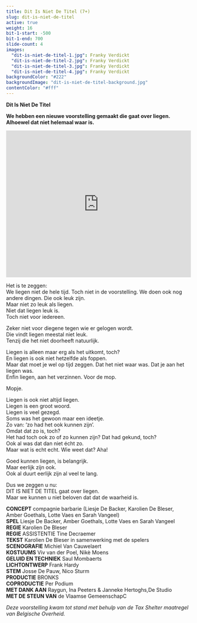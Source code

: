 ```yaml
---
title: Dit Is Niet De Titel (7+)
slug: dit-is-niet-de-titel
active: true
weight: 16
bit-1-start: -500
bit-1-end: 700
slide-count: 4
images:
  "dit-is-niet-de-titel-1.jpg": Franky Verdickt
  "dit-is-niet-de-titel-2.jpg": Franky Verdickt
  "dit-is-niet-de-titel-3.jpg": Franky Verdickt
  "dit-is-niet-de-titel-4.jpg": Franky Verdickt
backgroundColor: "#222"
backgroundImage: "dit-is-niet-de-titel-background.jpg"
contentColor: "#fff"
---
```

**Dit Is Niet De Titel**<br>

**We hebben een nieuwe voorstelling gemaakt die gaat over liegen.**<br>
**Alhoewel dat niet helemaal waar is.**

<iframe src="https://player.vimeo.com/video/808728449" width="100%" height="400" frameborder="0" allow="autoplay; fullscreen; picture-in-picture" allowfullscreen></iframe>

Het is te zeggen:<br>
We liegen niet de hele tijd. Toch niet in de voorstelling. We doen ook nog andere dingen. Die ook leuk zijn.<br>
Maar niet zo leuk als liegen.<br>
Niet dat liegen leuk is.<br>
Toch niet voor iedereen.<br>

Zeker niet voor diegene tegen wie er gelogen wordt.<br>
Die vindt liegen meestal niet leuk.<br>
Tenzij die het niet doorheeft natuurlijk.<br>

Liegen is alleen maar erg als het uitkomt, toch?<br>
En liegen is ook niet hetzelfde als foppen.<br>
Maar dat moet je wel op tijd zeggen. Dat het niet waar was. Dat je aan het liegen was.<br>
Enfin liegen, aan het verzinnen. Voor de mop.<br>

Mopje.

Liegen is ook niet altijd liegen.<br>
Liegen is een groot woord.<br>
Liegen is veel gezegd.<br>
Soms was het gewoon maar een ideetje.<br>
Zo van: ‘zo had het ook kunnen zijn’.<br>
Omdat dat zo is, toch?<br>
Het had toch ook zo of zo kunnen zijn? Dat had gekund, toch?<br>
Ook al was dat dan niet écht zo.<br>
Maar wat is echt echt. Wie weet dat? Aha!<br>

Goed kunnen liegen, is belangrijk.<br>
Maar eerlijk zijn ook.<br>
Ook al duurt eerlijk zijn al veel te lang.<br>

Dus we zeggen u nu:<br>
DIT IS NIET DE TITEL gaat over liegen.<br>
Maar we kunnen u niet beloven dat dat de waarheid is.

**CONCEPT** compagnie barbarie (Liesje De Backer, Karolien De Bleser, Amber Goethals, Lotte Vaes en Sarah Vangeel)<br>
**SPEL** Liesje De Backer, Amber Goethals, Lotte Vaes en Sarah Vangeel<br>
**REGIE** Karolien De Bleser<br>
**REGIE** ASSISTENTIE Tine Decraemer <br>
**TEKST** Karolien De Bleser in samenwerking met de spelers<br>
**SCENOGRAFIE** Michiel Van Cauwelaert<br>
**KOSTUUMS** Viv van der Poel, Nikè Moens<br>
**GELUID EN TECHNIEK** Saul Mombaerts<br>
**LICHTONTWERP** Frank Hardy<br>
**STEM** Josse De Pauw, Nico Sturm<br>
**PRODUCTIE** BRONKS<br>
**COPRODUCTIE** Per Podium<br>
**MET DANK AAN** Raygun, Ina Peeters & Janneke Hertoghs,De Studio<br>
**MET DE STEUN VAN** de Vlaamse GemeenschapC<br>

*Deze voorstelling kwam tot stand met behulp van de Tax Shelter maatregel van Belgische Overheid.*
